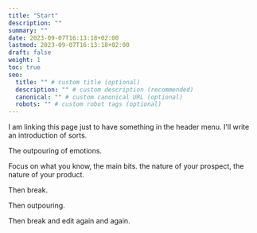 ```yaml
---
title: "Start"
description: ""
summary: ""
date: 2023-09-07T16:13:18+02:00
lastmod: 2023-09-07T16:13:18+02:00
draft: false
weight: 1
toc: true
seo:
  title: "" # custom title (optional)
  description: "" # custom description (recommended)
  canonical: "" # custom canonical URL (optional)
  robots: "" # custom robot tags (optional)
---
```


I am linking this page just to have something in the header menu. I'll write an introduction of sorts.

The outpouring of emotions.

Focus on what you know, the main bits. the nature of your prospect, the nature of your product.

Then break.

Then outpouring.

Then break and edit again and again.
